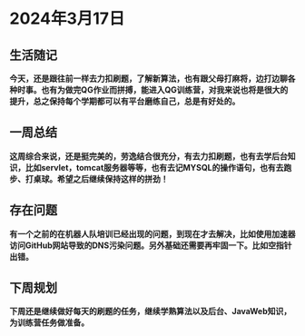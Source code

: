 # 2024年3月17日

## 生活随记

**今天，还是跟往前一样去力扣刷题，了解新算法，也有跟父母打麻将，边打边聊各种时事。也有为做完QG作业而拼搏，能进入QG训练营，对我来说也将是很大的提升，总之保持每个学期都可以有平台磨练自己，总是有好处的。**

## 一周总结

**这周综合来说，还是挺完美的，劳逸结合很充分，有去力扣刷题，也有去学后台知识，比如servlet，tomcat服务器等等，也有去记MYSQL的操作语句，也有去跑步、打桌球。希望之后继续保持这样的拼劲！**

## 存在问题

**有一个之前的在机器人队培训已经出现的问题，到现在才去解决，比如使用加速器访问GitHub网站导致的DNS污染问题。另外基础还需要再牢固一下。比如空指针出错。**

## 下周规划

**下周还是继续做好每天的刷题的任务，继续学熟算法以及后台、JavaWeb知识，为训练营任务做准备。**







